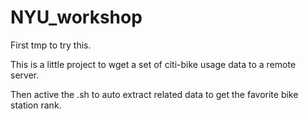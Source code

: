 # NYU_workshop

First tmp to try this.


This is a little project to wget a set of citi-bike usage data to a remote server.

Then active the .sh to auto extract related data to get the favorite bike station rank.
